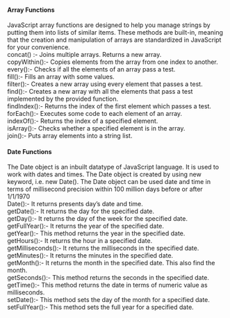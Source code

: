 #### Array Functions
JavaScript array functions are designed to help you manage strings by putting them into lists of similar items. These methods are built-in, meaning that the creation and manipulation of arrays are standardized in JavaScript for your convenience.<br>
concat() :-	Joins multiple arrays. Returns a new array.<br>
copyWithin():-	Copies elements from the array from one index to another.<br>
every():-	Checks if all the elements of an array pass a test.<br>
fill():- 	Fills an array with some values.<br>
filter():-	Creates a new array using every element that passes a test.<br>
find():-	Creates a new array with all the elements that pass a test implemented by the provided function.<br>
findIndex():-	Returns the index of the first element which passes a test.<br>
forEach():-	Executes some code to each element of an array.<br>
indexOf():-	Returns the index of a specified element.<br>
isArray():-	Checks whether a specified element is in the array.<br>
join():-	Puts array elements into a string list.<br>

#### Date Functions
The Date object is an inbuilt datatype of JavaScript language. It is used to work with dates and times. The Date object is created by using new keyword, i.e. new Date(). The Date object can be used date and time in terms of millisecond precision within 100 million days before or after 1/1/1970<br>
Date():-	It returns presents day’s date and time.<br>
getDate():-	It returns the day for the specified date.<br>
getDay():-	It returns the day of the week for the specified date.<br>
getFullYear():-	It returns the year of the specified date.<br>
getYear():-	This method returns the year in the specified date.<br>
getHours():-	It returns the hour in a specified date.<br>
getMilliseconds():-	It returns the milliseconds in the specified date.<br>
getMinutes():-	It returns the minutes in the specified date.<br>
getMonth():-	It returns the month in the specified date. This also find the month.<br>
getSeconds():-	This method returns the seconds in the specified date.<br>
getTime():-	This method returns the date in terms of numeric value as milliseconds.<br>
setDate():-	This method sets the day of the month for a specified date.<br>
setFullYear():-	This method sets the full year for a specified date.<br>
